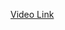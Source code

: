 <a href="https://drive.google.com/file/d/1NirSuWwQk6Ajgye1hZlQbuTZqDL1a3_h/view?usp=sharing"> Video Link </a>
